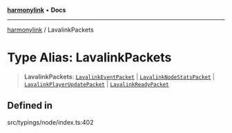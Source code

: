 [**harmonylink**](../README.md) • **Docs**

***

[harmonylink](../globals.md) / LavalinkPackets

# Type Alias: LavalinkPackets

> **LavalinkPackets**: [`LavalinkEventPacket`](LavalinkEventPacket.md) \| [`LavalinkNodeStatsPacket`](../interfaces/LavalinkNodeStatsPacket.md) \| [`LavalinkPlayerUpdatePacket`](../interfaces/LavalinkPlayerUpdatePacket.md) \| [`LavalinkReadyPacket`](../interfaces/LavalinkReadyPacket.md)

## Defined in

src/typings/node/index.ts:402
